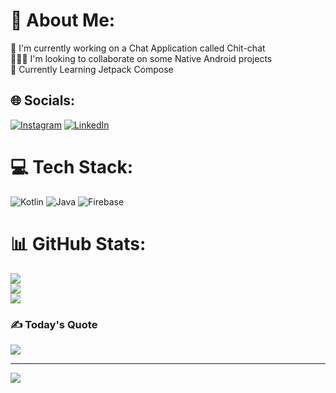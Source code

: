 # 💫 About Me:
🔭 I'm currently working on a  Chat Application called Chit-chat<br>🧑‍🤝‍🧑 I'm looking to collaborate on some Native Android projects<br>🌿 Currently Learning Jetpack Compose


## 🌐 Socials:
[![Instagram](https://img.shields.io/badge/Instagram-%23E4405F.svg?logo=Instagram&logoColor=white)](https://instagram.com/ihharsh) [![LinkedIn](https://img.shields.io/badge/LinkedIn-%230077B5.svg?logo=linkedin&logoColor=white)](https://linkedin.com/in/ihharsh) 

# 💻 Tech Stack:
![Kotlin](https://img.shields.io/badge/kotlin-%230095D5.svg?style=for-the-badge&logo=kotlin&logoColor=white) ![Java](https://img.shields.io/badge/java-%23ED8B00.svg?style=for-the-badge&logo=java&logoColor=white) ![Firebase](https://img.shields.io/badge/firebase-%23039BE5.svg?style=for-the-badge&logo=firebase)
# 📊 GitHub Stats:
![](https://github-readme-stats.vercel.app/api?username=ihharsh&theme=midnight-purple&hide_border=false&include_all_commits=true&count_private=true)<br/>
![](https://github-readme-streak-stats.herokuapp.com/?user=ihharsh&theme=midnight-purple&hide_border=false)<br/>
![](https://github-readme-stats.vercel.app/api/top-langs/?username=ihharsh&theme=midnight-purple&hide_border=false&include_all_commits=true&count_private=true&layout=compact)

### ✍️ Today's Quote
![](https://quotes-github-readme.vercel.app/api?type=horizontal&theme=radical)

---
[![](https://visitcount.itsvg.in/api?id=ihharsh&icon=0&color=1)](https://visitcount.itsvg.in)

<!-- Proudly created with GPRM ( https://gprm.itsvg.in ) -->
